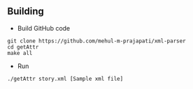 ## Building

- Build GitHub code
```
git clone https://github.com/mehul-m-prajapati/xml-parser
cd getAttr
make all
```

- Run
```
./getAttr story.xml [Sample xml file]
```
